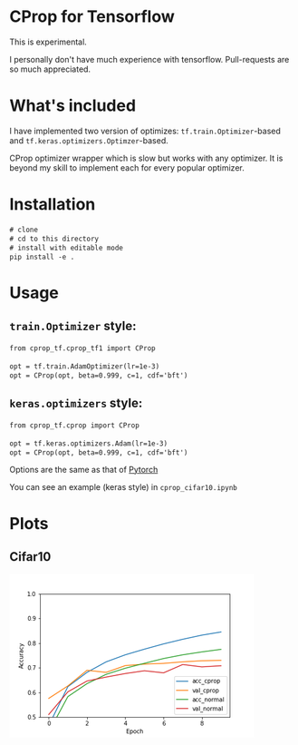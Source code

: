 # CProp for Tensorflow

This is experimental.

I personally don't have much experience with tensorflow. Pull-requests are so much appreciated.

# What's included 

I have implemented two version of optimizes: `tf.train.Optimizer`-based and `tf.keras.optimizers.Optimzer`-based. 

CProp optimizer wrapper which is slow but works with any optimizer. It is beyond my skill to implement each for every popular optimizer.

# Installation 

```
# clone 
# cd to this directory
# install with editable mode
pip install -e . 
```

# Usage

## `train.Optimizer` style:

```
from cprop_tf.cprop_tf1 import CProp

opt = tf.train.AdamOptimizer(lr=1e-3)
opt = CProp(opt, beta=0.999, c=1, cdf='bft')
```

## `keras.optimizers` style: 

```
from cprop_tf.cprop import CProp

opt = tf.keras.optimizers.Adam(lr=1e-3)
opt = CProp(opt, beta=0.999, c=1, cdf='bft')
```

Options are the same as that of [Pytorch](https://github.com/phizaz/cprop/tree/master)

You can see an example (keras style) in `cprop_cifar10.ipynb`

# Plots

## Cifar10
![alt text](https://raw.githubusercontent.com/phizaz/cprop/master/tf/cifar10.png)